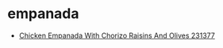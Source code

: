# empanada

 * [Chicken Empanada With Chorizo Raisins And Olives 231377](../../index/c/chicken-empanada-with-chorizo-raisins-and-olives-231377.json)
